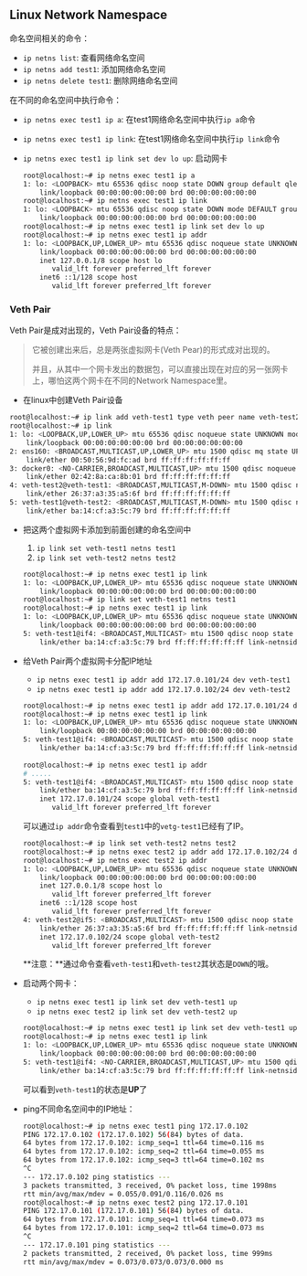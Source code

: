 ## Linux Network Namespace

命名空间相关的命令：

- `ip netns list`: 查看网络命名空间
- `ip netns add test1`: 添加网络命名空间
- `ip netns delete test1`: 删除网络命名空间

在不同的命名空间中执行命令：

- `ip netns exec test1 ip a`: 在test1网络命名空间中执行`ip a`命令

- `ip netns exec test1 ip link`: 在test1网络命名空间中执行`ip link`命令

- `ip netns exec test1 ip link set dev lo up`: 启动网卡

  ```bash
  root@localhost:~# ip netns exec test1 ip a
  1: lo: <LOOPBACK> mtu 65536 qdisc noop state DOWN group default qlen 1
      link/loopback 00:00:00:00:00:00 brd 00:00:00:00:00:00
  root@localhost:~# ip netns exec test1 ip link
  1: lo: <LOOPBACK> mtu 65536 qdisc noop state DOWN mode DEFAULT group default qlen 1
      link/loopback 00:00:00:00:00:00 brd 00:00:00:00:00:00
  root@localhost:~# ip netns exec test1 ip link set dev lo up
  root@localhost:~# ip netns exec test1 ip addr
  1: lo: <LOOPBACK,UP,LOWER_UP> mtu 65536 qdisc noqueue state UNKNOWN group default qlen 1
      link/loopback 00:00:00:00:00:00 brd 00:00:00:00:00:00
      inet 127.0.0.1/8 scope host lo
         valid_lft forever preferred_lft forever
      inet6 ::1/128 scope host
         valid_lft forever preferred_lft forever
  ```

### Veth Pair

Veth Pair是成对出现的，Veth Pair设备的特点：

> 它被创建出来后，总是两张虚拟网卡(Veth Pear)的形式成对出现的。  
>
> 并且，从其中一个网卡发出的数据包，可以直接出现在对应的另一张网卡上，哪怕这两个网卡在不同的Network Namespace里。

- 在linux中创建Veth Pair设备

```bash
root@localhost:~# ip link add veth-test1 type veth peer name veth-test2
root@localhost:~# ip link
1: lo: <LOOPBACK,UP,LOWER_UP> mtu 65536 qdisc noqueue state UNKNOWN mode DEFAULT group default qlen 1
    link/loopback 00:00:00:00:00:00 brd 00:00:00:00:00:00
2: ens160: <BROADCAST,MULTICAST,UP,LOWER_UP> mtu 1500 qdisc mq state UP mode DEFAULT group default qlen 1000
    link/ether 00:50:56:9d:fc:ad brd ff:ff:ff:ff:ff:ff
3: docker0: <NO-CARRIER,BROADCAST,MULTICAST,UP> mtu 1500 qdisc noqueue state DOWN mode DEFAULT group default
    link/ether 02:42:8a:ca:8b:01 brd ff:ff:ff:ff:ff:ff
4: veth-test2@veth-test1: <BROADCAST,MULTICAST,M-DOWN> mtu 1500 qdisc noop state DOWN mode DEFAULT group default qlen 1000
    link/ether 26:37:a3:35:a5:6f brd ff:ff:ff:ff:ff:ff
5: veth-test1@veth-test2: <BROADCAST,MULTICAST,M-DOWN> mtu 1500 qdisc noop state DOWN mode DEFAULT group default qlen 1000
    link/ether ba:14:cf:a3:5c:79 brd ff:ff:ff:ff:ff:ff
```

- 把这两个虚拟网卡添加到前面创建的命名空间中

  1. `ip link set veth-test1 netns test1`
  2. `ip link set veth-test2 netns test2`

  ```bash
  root@localhost:~# ip netns exec test1 ip link
  1: lo: <LOOPBACK,UP,LOWER_UP> mtu 65536 qdisc noqueue state UNKNOWN mode DEFAULT group default qlen 1
      link/loopback 00:00:00:00:00:00 brd 00:00:00:00:00:00
  root@localhost:~# ip link set veth-test1 netns test1
  root@localhost:~# ip netns exec test1 ip link
  1: lo: <LOOPBACK,UP,LOWER_UP> mtu 65536 qdisc noqueue state UNKNOWN mode DEFAULT group default qlen 1
      link/loopback 00:00:00:00:00:00 brd 00:00:00:00:00:00
  5: veth-test1@if4: <BROADCAST,MULTICAST> mtu 1500 qdisc noop state DOWN mode DEFAULT group default qlen 1000
      link/ether ba:14:cf:a3:5c:79 brd ff:ff:ff:ff:ff:ff link-netnsid 0
  ```

- 给Veth Pair两个虚拟网卡分配IP地址

  - `ip netns exec test1 ip addr add 172.17.0.101/24 dev veth-test1`
  - `ip netns exec test1 ip addr add 172.17.0.102/24 dev veth-test2`

  ```bash
  root@localhost:~# ip netns exec test1 ip addr add 172.17.0.101/24 dev veth-
  root@localhost:~# ip netns exec test1 ip link
  1: lo: <LOOPBACK,UP,LOWER_UP> mtu 65536 qdisc noqueue state UNKNOWN mode DEFAULT group default qlen 1
      link/loopback 00:00:00:00:00:00 brd 00:00:00:00:00:00
  5: veth-test1@if4: <BROADCAST,MULTICAST> mtu 1500 qdisc noop state DOWN mode DEFAULT group default qlen 1000
      link/ether ba:14:cf:a3:5c:79 brd ff:ff:ff:ff:ff:ff link-netnsid 0
      
  root@localhost:~# ip netns exec test1 ip addr
  # .....
  5: veth-test1@if4: <BROADCAST,MULTICAST> mtu 1500 qdisc noop state DOWN group default qlen 1000
      link/ether ba:14:cf:a3:5c:79 brd ff:ff:ff:ff:ff:ff link-netnsid 0
      inet 172.17.0.101/24 scope global veth-test1
         valid_lft forever preferred_lft forever
  ```

  可以通过`ip addr`命令查看到`test1`中的`vetg-test1`已经有了IP。

  ```bash
  root@localhost:~# ip link set veth-test2 netns test2
  root@localhost:~# ip netns exec test2 ip addr add 172.17.0.102/24 dev veth-test2
  root@localhost:~# ip netns exec test2 ip addr
  1: lo: <LOOPBACK,UP,LOWER_UP> mtu 65536 qdisc noqueue state UNKNOWN group default qlen 1
      link/loopback 00:00:00:00:00:00 brd 00:00:00:00:00:00
      inet 127.0.0.1/8 scope host lo
         valid_lft forever preferred_lft forever
      inet6 ::1/128 scope host
         valid_lft forever preferred_lft forever
  4: veth-test2@if5: <BROADCAST,MULTICAST> mtu 1500 qdisc noop state DOWN group default qlen 1000
      link/ether 26:37:a3:35:a5:6f brd ff:ff:ff:ff:ff:ff link-netnsid 0
      inet 172.17.0.102/24 scope global veth-test2
         valid_lft forever preferred_lft forever
  ```

  **注意：**通过命令查看`veth-test1`和`veth-test2`其状态是`DOWN`的哦。

- 启动两个网卡：

  - `ip netns exec test1 ip link set dev veth-test1 up`
  - `ip netns exec test2 ip link set dev veth-test2 up`

  ```bash
  root@localhost:~# ip netns exec test1 ip link set dev veth-test1 up
  root@localhost:~# ip netns exec test1 ip link
  1: lo: <LOOPBACK,UP,LOWER_UP> mtu 65536 qdisc noqueue state UNKNOWN mode DEFAULT group default qlen 1
      link/loopback 00:00:00:00:00:00 brd 00:00:00:00:00:00
  5: veth-test1@if4: <NO-CARRIER,BROADCAST,MULTICAST,UP> mtu 1500 qdisc noqueue state LOWERLAYERDOWN mode DEFAULT group default qlen 1000
      link/ether ba:14:cf:a3:5c:79 brd ff:ff:ff:ff:ff:ff link-netnsid 1
  ```

  可以看到`veth-test1`的状态是**UP**了

- ping不同命名空间中的IP地址：

  ```bash
  root@localhost:~# ip netns exec test1 ping 172.17.0.102
  PING 172.17.0.102 (172.17.0.102) 56(84) bytes of data.
  64 bytes from 172.17.0.102: icmp_seq=1 ttl=64 time=0.116 ms
  64 bytes from 172.17.0.102: icmp_seq=2 ttl=64 time=0.055 ms
  64 bytes from 172.17.0.102: icmp_seq=3 ttl=64 time=0.102 ms
  ^C
  --- 172.17.0.102 ping statistics ---
  3 packets transmitted, 3 received, 0% packet loss, time 1998ms
  rtt min/avg/max/mdev = 0.055/0.091/0.116/0.026 ms
  root@localhost:~# ip netns exec test2 ping 172.17.0.101
  PING 172.17.0.101 (172.17.0.101) 56(84) bytes of data.
  64 bytes from 172.17.0.101: icmp_seq=1 ttl=64 time=0.073 ms
  64 bytes from 172.17.0.101: icmp_seq=2 ttl=64 time=0.073 ms
  ^C
  --- 172.17.0.101 ping statistics ---
  2 packets transmitted, 2 received, 0% packet loss, time 999ms
  rtt min/avg/max/mdev = 0.073/0.073/0.073/0.000 ms
  ```

